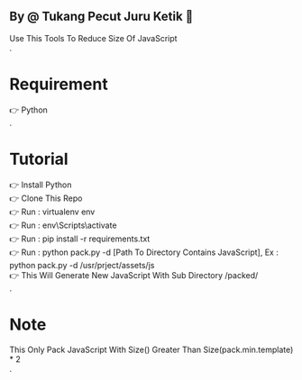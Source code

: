 ## By @ Tukang Pecut Juru Ketik 👋
Use This Tools To Reduce Size Of JavaScript\
.
# Requirement
👉 Python\
.
# Tutorial
👉 Install Python\
👉 Clone This Repo\
👉 Run : virtualenv env\
👉 Run : env\Scripts\activate\
👉 Run : pip install -r requirements.txt\
👉 Run : python pack.py -d [Path To Directory Contains JavaScript], Ex : python pack.py -d /usr/prject/assets/js\
👉 This Will Generate New JavaScript With Sub Directory /packed/\
.
# Note
This Only Pack JavaScript With Size() Greater Than Size(pack.min.template) * 2\
.
